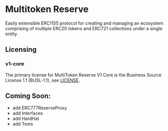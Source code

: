 # Multitoken Reserve

Easily extensible ERC1155 protocol for creating and managing an ecosystem comprising of multiple ERC20 tokens and ERC721 collections under a single entity.

## Licensing
### v1-core
The primary license for MultiToken Reserve V1 Core is the Business Source License 1.1 (BUSL-1.1), see [LICENSE](https://github.com/DerekJLeong/multitoken-reserve/blob/main/contracts/v1-core/LICENSE).

## Coming Soon:
- add ERC777ReserveProxy
- add Interfaces
- add HardHat
- add Tests
